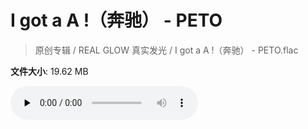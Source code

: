 # I got a A !（奔驰） - PETO

> 原创专辑 / REAL GLOW 真实发光 / I got a A !（奔驰） - PETO.flac

**文件大小**: 19.62 MB

<audio preload="none" controls><source src="https://file.hsyhx.top/archive/原创专辑/REAL_GLOW_真实发光/I got a A !（奔驰） - PETO.flac" type="audio/mpeg">您的浏览器不支持此音频格式</audio>